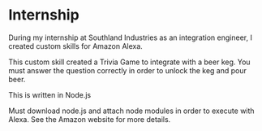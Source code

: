 # Internship
During my internship at Southland Industries as an integration engineer, I created custom skills for Amazon Alexa.

This custom skill created a Trivia Game to integrate with a beer keg. 
You must answer the question correctly in order to unlock the keg and pour beer.

This is written in Node.js

Must download node.js and attach node modules in order to execute with Alexa. See the Amazon website for more details.
